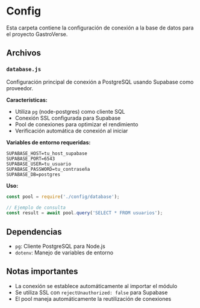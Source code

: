 # Config

Esta carpeta contiene la configuración de conexión a la base de datos para el proyecto GastroVerse.

## Archivos

### `database.js`
Configuración principal de conexión a PostgreSQL usando Supabase como proveedor.

**Características:**
- Utiliza `pg` (node-postgres) como cliente SQL
- Conexión SSL configurada para Supabase
- Pool de conexiones para optimizar el rendimiento
- Verificación automática de conexión al iniciar

**Variables de entorno requeridas:**
```env
SUPABASE_HOST=tu_host_supabase
SUPABASE_PORT=6543
SUPABASE_USER=tu_usuario
SUPABASE_PASSWORD=tu_contraseña
SUPABASE_DB=postgres
```

**Uso:**
```javascript
const pool = require('./config/database');

// Ejemplo de consulta
const result = await pool.query('SELECT * FROM usuarios');
```

## Dependencias
- `pg`: Cliente PostgreSQL para Node.js
- `dotenv`: Manejo de variables de entorno

## Notas importantes
- La conexión se establece automáticamente al importar el módulo
- Se utiliza SSL con `rejectUnauthorized: false` para Supabase
- El pool maneja automáticamente la reutilización de conexiones